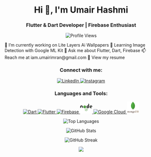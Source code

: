 <h1 align="center">Hi 👋, I'm Umair Hashmi</h1> <h3 align="center">Flutter & Dart Developer | Firebase Enthusiast</h3> <p align="center"> <img src="https://komarev.com/ghpvc/?username=umaiir11&label=Profile%20views&color=0e75b6&style=flat" alt="Profile Views" /> </p>
🔭 I’m currently working on Lite Layers Ai Wallpapers
🌱 Learning Image Detection with Google ML Kit
💬 Ask me about Flutter, Dart, Firebase
📫 Reach me at iam.umairimran@gmail.com
📄 View my resume
<h3 align="center">Connect with me:</h3> <p align="center"> <a href="https://linkedin.com/in/umair-hashmi" target="_blank"> <img src="https://raw.githubusercontent.com/rahuldkjain/github-profile-readme-generator/master/src/images/icons/Social/linked-in-alt.svg" alt="LinkedIn" height="30" width="40"/> </a> <a href="https://instagram.com/umair.hashmiii" target="_blank"> <img src="https://raw.githubusercontent.com/rahuldkjain/github-profile-readme-generator/master/src/images/icons/Social/instagram.svg" alt="Instagram" height="30" width="40"/> </a> </p> <h3 align="center">Languages and Tools:</h3> <p align="center"> <a href="https://dart.dev" target="_blank" rel="noreferrer"> <img src="https://www.vectorlogo.zone/logos/dartlang/dartlang-icon.svg" alt="Dart" width="40" height="40"/> </a> <a href="https://flutter.dev" target="_blank" rel="noreferrer"> <img src="https://www.vectorlogo.zone/logos/flutterio/flutterio-icon.svg" alt="Flutter" width="40" height="40"/> </a> <a href="https://firebase.google.com/" target="_blank" rel="noreferrer"> <img src="https://www.vectorlogo.zone/logos/firebase/firebase-icon.svg" alt="Firebase" width="40" height="40"/> </a> <a href="https://nodejs.org" target="_blank" rel="noreferrer"> <img src="https://raw.githubusercontent.com/devicons/devicon/master/icons/nodejs/nodejs-original-wordmark.svg" alt="Node.js" width="40" height="40"/> </a> <a href="https://cloud.google.com" target="_blank" rel="noreferrer"> <img src="https://www.vectorlogo.zone/logos/google_cloud/google_cloud-icon.svg" alt="Google Cloud" width="40" height="40"/> </a> <a href="https://www.mongodb.com/" target="_blank" rel="noreferrer"> <img src="https://raw.githubusercontent.com/devicons/devicon/master/icons/mongodb/mongodb-original-wordmark.svg" alt="MongoDB" width="40" height="40"/> </a> </p> <p align="center"> <img src="https://github-readme-stats.vercel.app/api/top-langs?username=umaiir11&show_icons=true&locale=en&layout=compact" alt="Top Languages" /> </p> <p align="center"> <img src="https://github-readme-stats.vercel.app/api?username=umaiir11&show_icons=true&locale=en" alt="GitHub Stats" /> </p> <p align="center"> <img src="https://github-readme-streak-stats.herokuapp.com/?user=umaiir11&" alt="GitHub Streak" /> </p> <div align="center"> <img src="https://spotify-github-profile.vercel.app/api/view?uid=31lmgtgu4trfdwegulzo4ccitiea&cover_image=false&theme=default&show_offline=false&background_color=121212&interchange=false&bar_color_cover=true" /> </div>
